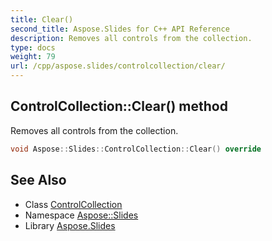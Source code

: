 ```yaml
---
title: Clear()
second_title: Aspose.Slides for C++ API Reference
description: Removes all controls from the collection.
type: docs
weight: 79
url: /cpp/aspose.slides/controlcollection/clear/
---
```

## ControlCollection::Clear() method


Removes all controls from the collection.

```cpp
void Aspose::Slides::ControlCollection::Clear() override
```

## See Also

* Class [ControlCollection](./)
* Namespace [Aspose::Slides](../)
* Library [Aspose.Slides](../../)